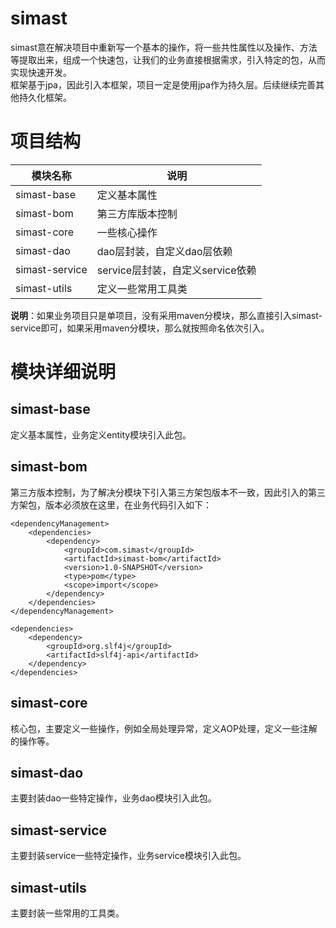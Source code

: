 # simast
simast意在解决项目中重新写一个基本的操作，将一些共性属性以及操作、方法等提取出来，组成一个快速包，让我们的业务直接根据需求，引入特定的包，从而实现快速开发。<br>
框架基于jpa，因此引入本框架，项目一定是使用jpa作为持久层。后续继续完善其他持久化框架。

# 项目结构

|模块名称 | 说明|
|--------- | -------- |
|simast-base | 定义基本属性|
|simast-bom | 第三方库版本控制|
|simast-core | 一些核心操作|
|simast-dao | dao层封装，自定义dao层依赖|
|simast-service | service层封装，自定义service依赖|
|simast-utils | 定义一些常用工具类|

**说明**：如果业务项目只是单项目，没有采用maven分模块，那么直接引入simast-service即可，如果采用maven分模块，那么就按照命名依次引入。

# 模块详细说明

## simast-base 
定义基本属性，业务定义entity模块引入此包。
## simast-bom
第三方版本控制，为了解决分模块下引入第三方架包版本不一致，因此引入的第三方架包，版本必须放在这里，在业务代码引入如下：<br>

 <!--引入版本控制-->
    <dependencyManagement>
        <dependencies>
            <dependency>
                <groupId>com.simast</groupId>
                <artifactId>simast-bom</artifactId>
                <version>1.0-SNAPSHOT</version>
                <type>pom</type>
                <scope>import</scope>
            </dependency>
        </dependencies>
    </dependencyManagement>

    <dependencies>
        <dependency>
            <groupId>org.slf4j</groupId>
            <artifactId>slf4j-api</artifactId>
        </dependency>
    </dependencies>

## simast-core
核心包，主要定义一些操作，例如全局处理异常，定义AOP处理，定义一些注解的操作等。

## simast-dao
主要封装dao一些特定操作，业务dao模块引入此包。

## simast-service
主要封装service一些特定操作，业务service模块引入此包。

## simast-utils
主要封装一些常用的工具类。 

